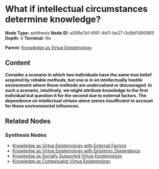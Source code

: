 # What if intellectual circumstances determine knowledge?

**Node Type:** antithesis
**Node ID:** a099e7a1-f691-4b11-be27-0c6bf1490965
**Depth:** 4
**Terminal:** No

**Parent:** [Knowledge as Virtue Epistemology](knowledge-as-virtue-epistemology-synthesis-b9dd652b-09bd-497e-8fe6-afc771fca29b.md)

## Content

**Consider a scenario in which two individuals have the same true belief acquired by reliable methods, but one is in an intellectually hostile environment where those methods are undervalued or discouraged. In such a scenario, intuitively, we might attribute knowledge to the first individual but question it for the second due to external factors. The dependence on intellectual virtues alone seems insufficient to account for these environmental influences.**

## Related Nodes

### Synthesis Nodes

- [Knowledge as Virtue Epistemology with External Factors](knowledge-as-virtue-epistemology-with-external-factors-synthesis-72defff9-594b-4127-9d86-13b7852cc375.md)
- [Knowledge as Virtue Epistemology with Epistemic Dependence](knowledge-as-virtue-epistemology-with-epistemic-dependence-synthesis-2431a9fc-cf7c-4841-9776-c59bfbcbf2de.md)
- [Knowledge as Socially Supported Virtue Epistemology](knowledge-as-socially-supported-virtue-epistemology-synthesis-a43df1c9-90f2-4355-a3ab-64e7218c8551.md)
- [Knowledge as Contextualist Virtue Epistemology](knowledge-as-contextualist-virtue-epistemology-synthesis-a3160523-6dba-4772-b865-e43c4b1dd45d.md)
